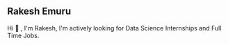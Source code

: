 ## Rakesh Emuru

Hi :wave: , I'm Rakesh, I'm actively looking for Data Science Internships and Full Time Jobs.
